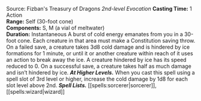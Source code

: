 Source: Fizban's Treasury of Dragons
*2nd-level Evocation*
**Casting Time:** 1 Action  
**Range:** Self (30-foot cone)  
**Components:** S, M (a vial of meltwater)  
**Duration:** Instantaneous
A burst of cold energy emanates from you in a 30-foot cone. Each creature in that area must make a Constitution saving throw. On a failed save, a creature takes 3d8 cold damage and is hindered by ice formations for 1 minute, or until it or another creature within reach of it uses an action to break away the ice. A creature hindered by ice has its speed reduced to 0. On a successful save, a creature takes half as much damage and isn’t hindered by ice.
***At Higher Levels.*** When you cast this spell using a spell slot of 3rd level or higher, increase the cold damage by 1d8 for each slot level above 2nd.
***Spell Lists.*** [[spells:sorcerer|sorcerer]], [[spells:wizard|wizard]]